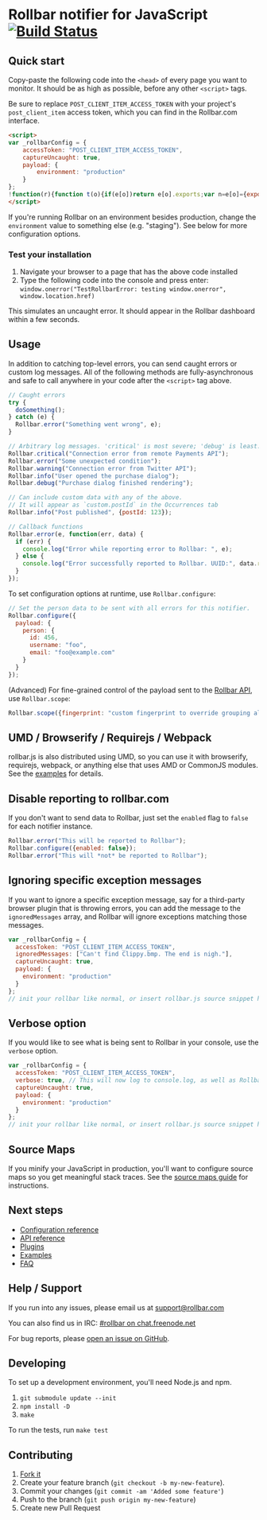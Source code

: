 # Rollbar notifier for JavaScript [![Build Status](https://api.travis-ci.org/rollbar/rollbar.js.png?branch=v1.7.0)](https://travis-ci.org/rollbar/rollbar.js)

<!-- Sub:[TOC] -->

## Quick start

Copy-paste the following code into the ```<head>``` of every page you want to monitor. It should be as high as possible, before any other ```<script>``` tags.

<!-- RemoveNextIfProject -->
Be sure to replace ```POST_CLIENT_ITEM_ACCESS_TOKEN``` with your project's ```post_client_item``` access token, which you can find in the Rollbar.com interface.

<!-- EditableTextAreaStart -->
<!-- RemoveNext -->
```html
<script>
var _rollbarConfig = {
    accessToken: "POST_CLIENT_ITEM_ACCESS_TOKEN",
    captureUncaught: true,
    payload: {
        environment: "production"
    }
};
!function(r){function t(o){if(e[o])return e[o].exports;var n=e[o]={exports:{},id:o,loaded:!1};return r[o].call(n.exports,n,n.exports,t),n.loaded=!0,n.exports}var e={};return t.m=r,t.c=e,t.p="",t(0)}([function(r,t,e){"use strict";var o=e(1).Rollbar,n=e(2),a="https://d37gvrvc0wt4s1.cloudfront.net/js/v1.6/rollbar.min.js";_rollbarConfig.rollbarJsUrl=_rollbarConfig.rollbarJsUrl||a;var i=o.init(window,_rollbarConfig),l=n(i,_rollbarConfig);i.loadFull(window,document,!1,_rollbarConfig,l)},function(r,t){"use strict";function e(){var r=window.console;r&&"function"==typeof r.log&&r.log.apply(r,arguments)}function o(r,t){return t=t||e,function(){try{return r.apply(this,arguments)}catch(e){t("Rollbar internal error:",e)}}}function n(r,t,e){window._rollbarWrappedError&&(e[4]||(e[4]=window._rollbarWrappedError),e[5]||(e[5]=window._rollbarWrappedError._rollbarContext),window._rollbarWrappedError=null),r.uncaughtError.apply(r,e),t&&t.apply(window,e)}function a(r){this.shimId=++u,this.notifier=null,this.parentShim=r,this.logger=e,this._rollbarOldOnError=null}function i(r){var t=a;return o(function(){if(this.notifier)return this.notifier[r].apply(this.notifier,arguments);var e=this,o="scope"===r;o&&(e=new t(this));var n=Array.prototype.slice.call(arguments,0),a={shim:e,method:r,args:n,ts:new Date};return window._rollbarShimQueue.push(a),o?e:void 0})}function l(r,t){if(t.hasOwnProperty&&t.hasOwnProperty("addEventListener")){var e=t.addEventListener;t.addEventListener=function(t,o,n){e.call(this,t,r.wrap(o),n)};var o=t.removeEventListener;t.removeEventListener=function(r,t,e){o.call(this,r,t&&t._wrapped?t._wrapped:t,e)}}}var u=0;a.init=function(r,t){var e=t.globalAlias||"Rollbar";if("object"==typeof r[e])return r[e];r._rollbarShimQueue=[],r._rollbarWrappedError=null,t=t||{};var i=new a;return o(function(){if(i.configure(t),t.captureUncaught){i._rollbarOldOnError=r.onerror,r.onerror=function(){var r=Array.prototype.slice.call(arguments,0);n(i,i._rollbarOldOnError,r)};var o,a,u="EventTarget,Window,Node,ApplicationCache,AudioTrackList,ChannelMergerNode,CryptoOperation,EventSource,FileReader,HTMLUnknownElement,IDBDatabase,IDBRequest,IDBTransaction,KeyOperation,MediaController,MessagePort,ModalWindow,Notification,SVGElementInstance,Screen,TextTrack,TextTrackCue,TextTrackList,WebSocket,WebSocketWorker,Worker,XMLHttpRequest,XMLHttpRequestEventTarget,XMLHttpRequestUpload".split(",");for(o=0;o<u.length;++o)a=u[o],r[a]&&r[a].prototype&&l(i,r[a].prototype)}return r[e]=i,i},i.logger)()},a.prototype.loadFull=function(r,t,e,n,a){var i=function(){var t;if(void 0===r._rollbarPayloadQueue){var e,o,n,i;for(t=new Error("rollbar.js did not load");e=r._rollbarShimQueue.shift();)for(n=e.args,i=0;i<n.length;++i)if(o=n[i],"function"==typeof o){o(t);break}}"function"==typeof a&&a(t)},l=!1,u=t.createElement("script"),s=t.getElementsByTagName("script")[0],p=s.parentNode;u.src=n.rollbarJsUrl,u.async=!e,u.onload=u.onreadystatechange=o(function(){if(!(l||this.readyState&&"loaded"!==this.readyState&&"complete"!==this.readyState)){u.onload=u.onreadystatechange=null;try{p.removeChild(u)}catch(r){}l=!0,i()}},this.logger),p.insertBefore(u,s)},a.prototype.wrap=function(r,t){try{var e;if(e="function"==typeof t?t:function(){return t||{}},"function"!=typeof r)return r;if(r._isWrap)return r;if(!r._wrapped){r._wrapped=function(){try{return r.apply(this,arguments)}catch(t){throw t._rollbarContext=e()||{},t._rollbarContext._wrappedSource=r.toString(),window._rollbarWrappedError=t,t}},r._wrapped._isWrap=!0;for(var o in r)r.hasOwnProperty(o)&&(r._wrapped[o]=r[o])}return r._wrapped}catch(n){return r}};for(var s="log,debug,info,warn,warning,error,critical,global,configure,scope,uncaughtError".split(","),p=0;p<s.length;++p)a.prototype[s[p]]=i(s[p]);r.exports={Rollbar:a,_rollbarWindowOnError:n}},function(r,t){"use strict";r.exports=function(r,t){return function(e){if(!e&&!window._rollbarInitialized){var o=window.RollbarNotifier,n=t||{},a=n.globalAlias||"Rollbar",i=window.Rollbar.init(n,r);i._processShimQueue(window._rollbarShimQueue||[]),window[a]=i,window._rollbarInitialized=!0,o.processPayloads()}}}}]);
</script>
```
<!-- RemovePrev -->
<!-- EditableTextAreaEnd -->

If you're running Rollbar on an environment besides production, change the ```environment``` value to something else (e.g. "staging"). See below for more configuration options.

### Test your installation

1. Navigate your browser to a page that has the above code installed
2. Type the following code into the console and press enter: ```window.onerror("TestRollbarError: testing window.onerror", window.location.href)```

This simulates an uncaught error. It should appear in the Rollbar dashboard within a few seconds.

## Usage

In addition to catching top-level errors, you can send caught errors or custom log messages. All of the following methods are fully-asynchronous and safe to call anywhere in your code after the ```<script>``` tag above.

```js
// Caught errors
try {
  doSomething();
} catch (e) {
  Rollbar.error("Something went wrong", e);
}

// Arbitrary log messages. 'critical' is most severe; 'debug' is least.
Rollbar.critical("Connection error from remote Payments API");
Rollbar.error("Some unexpected condition");
Rollbar.warning("Connection error from Twitter API");
Rollbar.info("User opened the purchase dialog");
Rollbar.debug("Purchase dialog finished rendering");

// Can include custom data with any of the above.
// It will appear as `custom.postId` in the Occurrences tab
Rollbar.info("Post published", {postId: 123});

// Callback functions
Rollbar.error(e, function(err, data) {
  if (err) {
    console.log("Error while reporting error to Rollbar: ", e);
  } else {
    console.log("Error successfully reported to Rollbar. UUID:", data.result.uuid);
  }
});
```

To set configuration options at runtime, use `Rollbar.configure`:

```js
// Set the person data to be sent with all errors for this notifier.
Rollbar.configure({
  payload: {
    person: {
      id: 456,
      username: "foo",
      email: "foo@example.com"
    }
  }
});
```

(Advanced) For fine-grained control of the payload sent to the [Rollbar API](https://rollbar.com/docs/api_items/), use `Rollbar.scope`:

```js
Rollbar.scope({fingerprint: "custom fingerprint to override grouping algorithm"}).error(err);
```

## UMD / Browserify / Requirejs / Webpack

rollbar.js is also distributed using UMD, so you can use it with browserify, requirejs, webpack, or anything else that uses AMD or CommonJS modules. See the [examples](https://github.com/rollbar/rollbar.js/tree/master/examples) for details.

## Disable reporting to rollbar.com

If you don't want to send data to Rollbar, just set the `enabled` flag to `false` for each notifier instance.

```js
Rollbar.error("This will be reported to Rollbar");
Rollbar.configure({enabled: false});
Rollbar.error("This will *not* be reported to Rollbar");
```

## Ignoring specific exception messages

If you want to ignore a specific exception message, say for a third-party browser plugin
that is throwing errors, you can add the message to the `ignoredMessages` array,
and Rollbar will ignore exceptions matching those messages.


```js
var _rollbarConfig = {
  accessToken: "POST_CLIENT_ITEM_ACCESS_TOKEN",
  ignoredMessages: ["Can't find Clippy.bmp. The end is nigh."],
  captureUncaught: true,
  payload: {
    environment: "production"
  }
};
// init your rollbar like normal, or insert rollbar.js source snippet here
```

## Verbose option

If you would like to see what is being sent to Rollbar in your console, use the
`verbose` option.

```js
var _rollbarConfig = {
  accessToken: "POST_CLIENT_ITEM_ACCESS_TOKEN",
  verbose: true, // This will now log to console.log, as well as Rollbar  
  captureUncaught: true,
  payload: {
    environment: "production"
  }
};
// init your rollbar like normal, or insert rollbar.js source snippet here
```

## Source Maps

If you minify your JavaScript in production, you'll want to configure source maps so you get meaningful stack traces. See the [source maps guide](https://rollbar.com/docs/guides_sourcemaps/) for instructions.

## Next steps

- [Configuration reference](https://rollbar.com/docs/notifier/rollbar.js/configuration)
- [API reference](https://rollbar.com/docs/notifier/rollbar.js/api)
- [Plugins](https://rollbar.com/docs/notifier/rollbar.js/plugins)
- [Examples](https://github.com/rollbar/rollbar.js/tree/master/examples)
- [FAQ](https://rollbar.com/docs/notifier/rollbar.js/faq)

## Help / Support

If you run into any issues, please email us at [support@rollbar.com](mailto:support@rollbar.com)

You can also find us in IRC: [#rollbar on chat.freenode.net](irc://chat.freenode.net/rollbar)

For bug reports, please [open an issue on GitHub](https://github.com/rollbar/rollbar.js/issues/new).

## Developing

To set up a development environment, you'll need Node.js and npm.

1. `git submodule update --init`
2. `npm install -D`
3. `make`

To run the tests, run `make test`

## Contributing

1. [Fork it](https://github.com/rollbar/rollbar.js)
2. Create your feature branch (```git checkout -b my-new-feature```).
3. Commit your changes (```git commit -am 'Added some feature'```)
4. Push to the branch (```git push origin my-new-feature```)
5. Create new Pull Request
